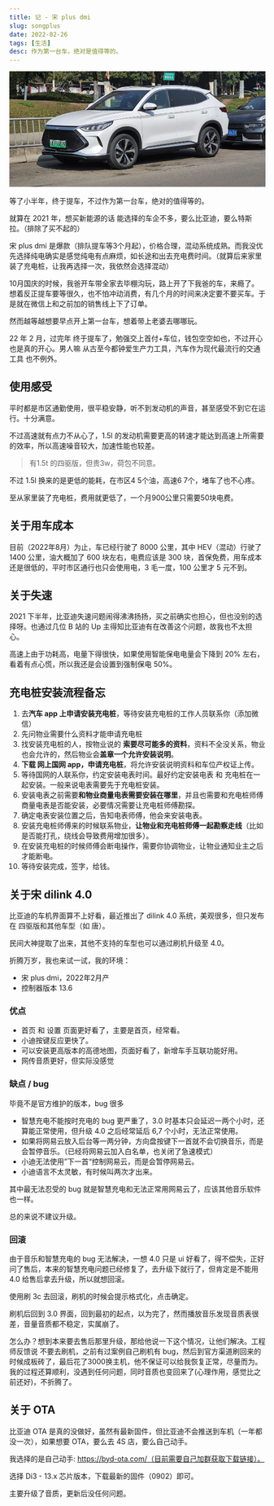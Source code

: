 ```yaml
---
title: 记 - 宋 plus dmi
slug: songplus
date: 2022-02-26
tags: [生活]
desc: 作为第一台车，绝对是值得等的。
---
```


![](../../statics/img/IMG_20220226_113219.jpg)

等了小半年，终于提车，不过作为第一台车，绝对的值得等的。

就算在 2021 年，想买新能源的话 能选择的车企不多，要么比亚迪，要么特斯拉。（排除了买不起的）

宋 plus dmi 是爆款（排队提车等3个月起），价格合理，混动系统成熟。而我没优先选择纯电确实是感觉纯电有点麻烦，如长途和出去充电费时间。（就算后来家里装了充电桩，让我再选择一次，我依然会选择混动）

10月国庆的时候，我爸开车带全家去毕棚沟玩，路上开了下我爸的车，来瘾了。想着反正提车要等很久，也不怕冲动消费，有几个月的时间来决定要不要买车。于是就在微信上和之前加的销售线上下了订单。

然而越等越想要早点开上第一台车，想着带上老婆去哪哪玩。

22 年 2 月，过完年 终于提车了，勉强交上首付+车位，钱包空空如也，不过开心也是真的开心。男人嘛 从古至今都钟爱生产力工具，汽车作为现代最流行的交通工具 也不例外。

## 使用感受
平时都是市区通勤使用，很平稳安静，听不到发动机的声音，甚至感受不到它在运行。十分满意。

不过高速就有点力不从心了，1.5l 的发动机需要更高的转速才能达到高速上所需要的效率，所以高速噪音较大，加速性能也较差。

> 有1.5t 的四驱版，但贵3w，荷包不同意。

不过 1.5l 换来的是更低的能耗，在市区4 5个油，高速6 7个，堵车了也不心疼。

至从家里装了充电桩，费用就更低了，一个月900公里只需要50块电费。

## 关于用车成本
目前（2022年8月）为止，车已经行驶了 8000 公里，其中 HEV（混动）行驶了 1400 公里，油大概加了 600 块左右，电费应该是 300 块，首保免费，用车成本还是很低的，平时市区通行也只会使用电，3 毛一度，100 公里才 5 元不到。

## 关于失速
2021 下半年，比亚迪失速问题闹得沸沸扬扬，买之前确实也担心，但也没别的选择呀。也通过几位 B 站的 Up 主得知比亚迪有在改善这个问题，故我也不太担心。

高速上由于功耗高，电量下得很快，如果使用智能保电电量会下降到 20% 左右，看着有点心慌，所以我还是会设置到强制保电 50%。

## 充电桩安装流程备忘
1. 去**汽车 app 上申请安装充电桩**，等待安装充电桩的工作人员联系你（添加微信）
2. 先问物业需要什么资料才能申请充电桩
3. 找安装充电桩的人，按物业说的 **索要尽可能多的资料**，资料不全没关系，物业也会允许的，然后物业会**盖章一个允许安装说明**。
4. **下载 网上国网 app，申请充电桩**，将允许安装说明资料和车位产权证上传。
5. 等待国网的人联系你，约定安装电表时间。最好约定安装电表 和 充电桩在一起安装。一般来说电表需要先于充电桩安装。
6. 安装电表之前需要**和物业商量电表需要安装在哪里**，并且也需要和充电桩师傅商量电表是否能安装，必要情况需要让充电桩师傅勘探。
7. 确定电表安装位置之后，告知电表师傅，他会来安装电表。
8. 安装充电桩师傅来的时候联系物业，**让物业和充电桩师傅一起勘察走线**（比如是否能打孔，绕线会导致费用增加很多）。
9. 在安装充电桩的时候师傅会断电操作，需要你协调物业，让物业通知业主之后才能断电。
10. 等待安装完成，签字，给钱。

## 关于宋 dilink 4.0
比亚迪的车机界面算不上好看，最近推出了 dilink 4.0 系统，美观很多，但只发布在 四驱版和其他车型（如 唐）。

民间大神提取了出来，其他不支持的车型也可以通过刷机升级至 4.0。

折腾万岁，我也来试一试，我的环境：

- 宋 plus dmi，2022年2月产
- 控制器版本 13.6

### 优点
- 首页 和 设置 页面更好看了，主要是首页，经常看。
- 小迪按键反应更快了。
- 可以安装更高版本的高德地图，页面好看了，新增车手互联功能好用。
- 网传音质更好，但实际没感觉

### 缺点 / bug
毕竟不是官方维护的版本，bug 很多

- 智慧充电不能按时充电的 bug 更严重了，3.0 时基本只会延迟一两个小时，还算能正常使用，但升级 4.0 之后经常延后 6,7 个小时，无法正常使用。
- 如果将网易云放入后台等一两分钟，方向盘按键下一首就不会切换音乐，而是会暂停音乐。（已经将网易云加入白名单，也关闭了急速模式）
- 小迪无法使用”下一首“控制网易云，而是会暂停网易云。
- 小迪语言不太灵敏，有时候叫两次才出来。

其中最无法忍受的 bug 就是智慧充电和无法正常用网易云了，应该其他音乐软件也一样。

总的来说不建议升级。

### 回滚
由于音乐和智慧充电的 bug 无法解决，一想 4.0 只是 ui 好看了，得不偿失，正好问了售后，本来的智慧充电问题已经修复了，去升级下就行了，但肯定是不能用 4.0 给售后拿去升级，所以就想回滚。

使用刷 3c 去回滚，刷机的时候会提示格式化，点击确定。

刷机后回到 3.0 界面，回到最初的起点，以为完了，然而播放音乐发现音质表很差，音量音质都不稳定，实属崩了。

怎么办？想到本来要去售后那里升级，那给他说一下这个情况，让他们解决。工程师反馈说 不要去刷机，之前有过案例自己刷机有 bug，然后到官方渠道刷回来的时候成板砖了，最后花了3000换主机，他不保证可以给我恢复正常，尽量而为。我的过程还算顺利，没遇到任何问题，同时音质也变回来了(心理作用，感觉比之前还好)，不折腾了。

## 关于 OTA

<time data-date="2022-12-01">

比亚迪 OTA 是真的没做好，虽然有最新固件，但比亚迪不会推送到车机（一年都没一次），如果想要 OTA，要么去 4S 店，要么自己动手。

我选择的是自己动手: https://byd-ota.com/（目前需要自己加群获取下载链接）。

选择 Di3 - 13.x 芯片版本，下载最新的固件（0902）即可。

主要升级了音质，更新后没任何问题。

</time>